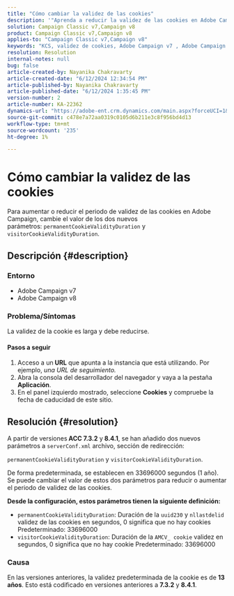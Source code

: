 ```yaml
---
title: "Cómo cambiar la validez de las cookies"
description: '"Aprenda a reducir la validez de las cookies en Adobe Campaign v7. Cambie el valor de permanenteCookieValidityDuration y visitorCookieValidityDuration".'
solution: Campaign Classic v7,Campaign v8
product: Campaign Classic v7,Campaign v8
applies-to: "Campaign Classic v7,Campaign v8"
keywords: "KCS, validez de cookies, Adobe Campaign v7 , Adobe Campaign v8"
resolution: Resolution
internal-notes: null
bug: false
article-created-by: Nayanika Chakravarty
article-created-date: "6/12/2024 12:34:54 PM"
article-published-by: Nayanika Chakravarty
article-published-date: "6/12/2024 1:35:45 PM"
version-number: 2
article-number: KA-22362
dynamics-url: "https://adobe-ent.crm.dynamics.com/main.aspx?forceUCI=1&pagetype=entityrecord&etn=knowledgearticle&id=0e660e25-b828-ef11-840b-6045bd0065b6"
source-git-commit: c478e7a72aa0319c0105d6b211e3c8f956bd4d13
workflow-type: tm+mt
source-wordcount: '235'
ht-degree: 1%

---
```


# Cómo cambiar la validez de las cookies


Para aumentar o reducir el periodo de validez de las cookies en Adobe Campaign, cambie el valor de los dos nuevos parámetros: `permanentCookieValidityDuration` y `visitorCookieValidityDuration`.

## Descripción {#description}


### Entorno

- Adobe Campaign v7
- Adobe Campaign v8


### Problema/Síntomas

La validez de la cookie es larga y debe reducirse.

#### Pasos a seguir

1. Acceso a un<b> URL</b> que apunta a la instancia que está utilizando. Por ejemplo, *una URL de seguimiento.*
2. Abra la consola del desarrollador del navegador y vaya a la pestaña <b>Aplicación</b>.
3. En el panel izquierdo mostrado, seleccione <b>Cookies</b> y compruebe la fecha de caducidad de este sitio.



## Resolución {#resolution}


A partir de versiones<b> ACC 7.3.2</b> y<b> 8.4.1</b>, se han añadido dos nuevos parámetros a `serverConf.xml` archivo, sección de redirección:

`permanentCookieValidityDuration` y `visitorCookieValidityDuration`.

De forma predeterminada, se establecen en 33696000 segundos (1 año). Se puede cambiar el valor de estos dos parámetros para reducir o aumentar el periodo de validez de las cookies.

<b>Desde la configuración, estos parámetros tienen la siguiente definición:</b>

- `permanentCookieValidityDuration`: Duración de la `uuid230` y `nllastdelid` validez de las cookies en segundos, 0 significa que no hay cookies Predeterminado: 33696000
- `visitorCookieValidityDuration`: Duración de la `AMCV_ cookie` validez en segundos, 0 significa que no hay cookie Predeterminado: 33696000


### Causa

En las versiones anteriores, la validez predeterminada de la cookie es de <b>13 años</b>. Esto está codificado en versiones anteriores a <b>7.3.2</b> y <b>8.4.1</b>.
